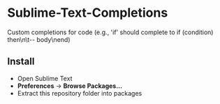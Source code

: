 # Sublime-Text-Completions
Custom completions for code (e.g., 'if' should complete to 
if (condition) then\n\t-- body\nend)

## Install
- Open Sublime Text
- **Preferences** -> **Browse Packages...**
- Extract this repository folder into packages
